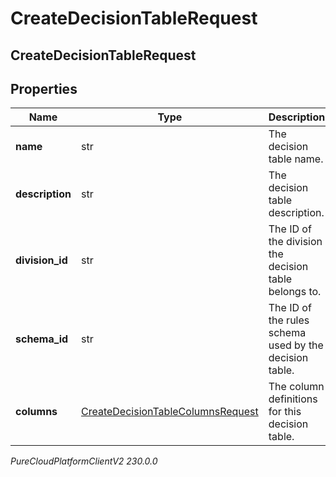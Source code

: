 # CreateDecisionTableRequest

## CreateDecisionTableRequest

## Properties

|Name | Type | Description | Notes|
|------------ | ------------- | ------------- | -------------|
| **name** | str | The decision table name. | |
| **description** | str | The decision table description. | [optional] |
| **division_id** | str | The ID of the division the decision table belongs to. | |
| **schema_id** | str | The ID of the rules schema used by the decision table. | |
| **columns** | [CreateDecisionTableColumnsRequest](CreateDecisionTableColumnsRequest) | The column definitions for this decision table. | |



_PureCloudPlatformClientV2 230.0.0_
